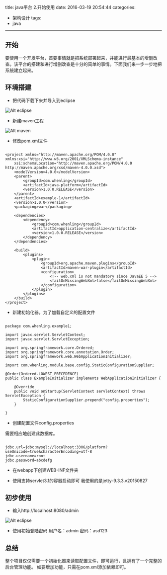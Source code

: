 title: java平台 2.开始使用
date: 2016-03-19 20:54:44
categories: 
- 架构设计
tags: 
- java

---

<h2 id="intro">开始</h2>要使用一个开发平台，首要事情就是把系统部署起来，并能进行最基本的增删改查。该平台的搭建和进行增删改查是十分的简单的事情。下面我们来一步一步地把系统建立起来。
<!-- more -->

## 环境搭建
* 把代码下载下来并导入到eclipse

![Alt eclipse](/img/javaplatform/2-1.jpg)

* 新建maven工程

![Alt maven](/img/javaplatform/2-2.jpg)

* 修改pom.xml文件

<pre><code>
&lt;project xmlns=&quot;http://maven.apache.org/POM/4.0.0&quot; xmlns:xsi=&quot;http://www.w3.org/2001/XMLSchema-instance&quot;
	xsi:schemaLocation=&quot;http://maven.apache.org/POM/4.0.0 http://maven.apache.org/xsd/maven-4.0.0.xsd&quot;&gt;
	&lt;modelVersion&gt;4.0.0&lt;/modelVersion&gt;
	&lt;parent&gt;
		&lt;groupId&gt;com.whenling&lt;/groupId&gt;
		&lt;artifactId&gt;java-platform&lt;/artifactId&gt;
		&lt;version&gt;1.0.0.RELEASE&lt;/version&gt;
	&lt;/parent&gt;
	&lt;artifactId&gt;example-1&lt;/artifactId&gt;
	&lt;version&gt;1.0.0&lt;/version&gt;
	&lt;packaging&gt;war&lt;/packaging&gt;

	&lt;dependencies&gt;
		&lt;dependency&gt;
			&lt;groupId&gt;com.whenling&lt;/groupId&gt;
			&lt;artifactId&gt;application-centralize&lt;/artifactId&gt;
			&lt;version&gt;1.0.0.RELEASE&lt;/version&gt;
		&lt;/dependency&gt;
	&lt;/dependencies&gt;

	&lt;build&gt;
		&lt;plugins&gt;
			&lt;plugin&gt;
				&lt;groupId&gt;org.apache.maven.plugins&lt;/groupId&gt;
				&lt;artifactId&gt;maven-war-plugin&lt;/artifactId&gt;
				&lt;configuration&gt;
					&lt;!-- web.xml is not mandatory since JavaEE 5 --&gt;
					&lt;failOnMissingWebXml&gt;false&lt;/failOnMissingWebXml&gt;
				&lt;/configuration&gt;
			&lt;/plugin&gt;
		&lt;/plugins&gt;
	&lt;/build&gt;
&lt;/project&gt;
</code></pre>

* 新建初始化器。为了加载自定义的配置文件

<pre><code>
package com.whenling.example1;

import javax.servlet.ServletContext;
import javax.servlet.ServletException;

import org.springframework.core.Ordered;
import org.springframework.core.annotation.Order;
import org.springframework.web.WebApplicationInitializer;

import com.whenling.module.base.config.StaticConfigurationSupplier;

@Order(Ordered.LOWEST_PRECEDENCE)
public class ExampleInitializer implements WebApplicationInitializer {

	@Override
	public void onStartup(ServletContext servletContext) throws ServletException {
		StaticConfigurationSupplier.prepend("config.properties");
	}

}
</code></pre>

* 创建配置文件config.properties

需要相应地创建此数据库。
<pre><code>
jdbc.url=jdbc:mysql://localhost:3306/platform?useUnicode=true&characterEncoding=utf-8
jdbc.username=root
jdbc.password=abcdefg
</code></pre>

* 在webapp下创建WEB-INF文件夹


* 使用支持servlet3.1的容器启动即可
我使用的是jetty-9.3.3.v20150827

## 初步使用
* 输入http://localhost:8080/admin

![Alt eclipse](/img/javaplatform/2-3.jpg)

* 使用初始登陆密码
用户名：admin
密码：asd123

## 总结
整个项目仅仅需要一个初始化器来读取配置文件，即可运行，且拥有了一个完整的后台管理功能。
如要增加功能，只需在pom.xml添加依赖即可。